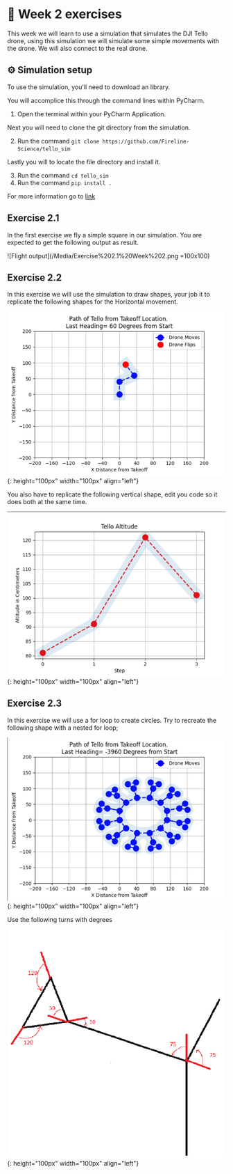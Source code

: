 # :pencil: Week 2 exercises 
This week we will learn to use a simulation that simulates the DJI Tello drone, using this simulation we will simulate some simple movements with the drone. 
We will also connect to the real drone.

## :gear: Simulation setup
To use the simulation, you'll need to download an library.

You will accomplice this through the command lines within PyCharm.

1. Open the terminal within your PyCharm Application.

Next you will need to clone the git directory from the simulation.

2. Run the command  `git clone https://github.com/Fireline-Science/tello_sim`

Lastly you will to locate the file directory and install it.

3. Run the command `cd tello_sim`
4. Run the command `pip install .`

For more information go to [link](https://github.com/Fireline-Science/tello_sim)

## Exercise 2.1

In the first exercise we fly a simple square in our simulation. 
You are expected to get the following output as result.

![Flight output](/Media/Exercise%202.1%20Week%202.png =100x100)

## Exercise 2.2

In this exercise we will use the simulation to draw shapes, your job it to replicate the following shapes for the Horizontal movement.

![Horizontal Graph](/Media/horGraph.png){: height="100px" width="100px" align="left"}

You also have to replicate the following vertical shape, edit you code so it does both at the same time.

![Horizontal Graph](/Media/verGraph.png){: height="100px" width="100px" align="left"}

## Exercise 2.3

In this exercise we will use a for loop to create circles. Try to recreate the following shape with a nested for loop;

![Horizontal Graph](/Media/LoopShape.png){: height="100px" width="100px" align="left"}

Use the following turns with degrees

![Horizontal Graph](/Media/angle's.png){: height="100px" width="100px" align="left"}